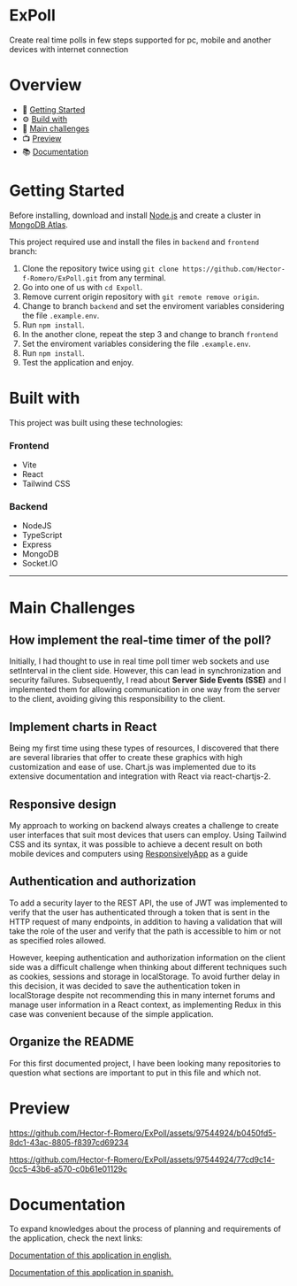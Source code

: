 # ExPoll

Create real time polls in few steps supported for pc, mobile and another devices with internet connection

# Overview

-   🧠 [Getting Started](#getting-started)
-   ⚙ [Build with](#built-with)
-   🎯 [Main challenges](#main-challenges)
-   📺 [Preview](#preview)
-   📚 [Documentation](#documentation)

# Getting Started

Before installing, download and install [Node.js](https://nodejs.org/en) and create a cluster in [MongoDB Atlas](https://www.mongodb.com/cloud/atlas/lp/try4?utm_source=google&utm_campaign=search_gs_pl_evergreen_atlas_core-high-int_prosp-brand_gic-null_amers-co_ps-all_desktop_eng_lead&utm_term=mongodb%20atlas&utm_medium=cpc_paid_search&utm_ad=e&utm_ad_campaign_id=19628288151&adgroup=146573411678&cq_cmp=19628288151&gad=1&gclid=Cj0KCQjwqs6lBhCxARIsAG8YcDiZE8HP8YLgV32NNmGH5ifoqTi3VrtGoGRE4bP7LqSA1khbLyZH5zcaAho5EALw_wcB).

This project required use and install the files in `backend` and `frontend` branch:

1. Clone the repository twice using `git clone https://github.com/Hector-f-Romero/ExPoll.git` from any terminal.
2. Go into one of us with `cd Expoll`.
3. Remove current origin repository with `git remote remove origin`.
4. Change to branch `backend` and set the enviroment variables considering the file `.example.env`.
5. Run `npm install`.
6. In the another clone, repeat the step 3 and change to branch `frontend`
7. Set the enviroment variables considering the file `.example.env`.
8. Run `npm install`.
9. Test the application and enjoy.

# Built with

This project was built using these technologies:

### Frontend

-   Vite
-   React
-   Tailwind CSS

### Backend

-   NodeJS
-   TypeScript
-   Express
-   MongoDB
-   Socket.IO

---

# Main Challenges

## How implement the real-time timer of the poll?

Initially, I had thought to use in real time poll timer web sockets and use setInterval in the client side. However, this can lead in synchronization and security failures. Subsequently, I read about **Server Side Events (SSE)** and I implemented them for allowing communication in one way from the server to the client, avoiding giving this responsibility to the client.

## Implement charts in React

Being my first time using these types of resources, I discovered that there are several libraries that offer to create these graphics with high customization and ease of use. Chart.js was implemented due to its extensive documentation and integration with React via react-chartjs-2.

## Responsive design

My approach to working on backend always creates a challenge to create user interfaces that suit most devices that users can employ. Using Tailwind CSS and its syntax, it was possible to achieve a decent result on both mobile devices and computers using [ResponsivelyApp](https://responsively.app) as a guide

## Authentication and authorization

To add a security layer to the REST API, the use of JWT was implemented to verify that the user has authenticated through a token that is sent in the HTTP request of many endpoints, in addition to having a validation that will take the role of the user and verify that the path is accessible to him or not as specified roles allowed.

However, keeping authentication and authorization information on the client side was a difficult challenge when thinking about different techniques such as cookies, sessions and storage in localStorage. To avoid further delay in this decision, it was decided to save the authentication token in localStorage despite not recommending this in many internet forums and manage user information in a React context, as implementing Redux in this case was convenient because of the simple application.

## Organize the README

For this first documented project, I have been looking many repositories to question what sections are important to put in this file and which not.

# Preview

https://github.com/Hector-f-Romero/ExPoll/assets/97544924/b0450fd5-8dc1-43ac-8805-f8397cd69234

https://github.com/Hector-f-Romero/ExPoll/assets/97544924/77cd9c14-0cc5-43b6-a570-c0b61e01129c

# Documentation

To expand knowledges about the process of planning and requirements of the application, check the next links:

[Documentation of this application in english.](https://drive.google.com/file/d/1DV1b_pHXcVVisL9MozRuppsDdLn-7IvU/view?usp=sharing)

[Documentation of this application in spanish.](https://drive.google.com/file/d/1_jtwkCKUuMxlhAb6IfJ1Qzp9u6fpD7pf/view?usp=sharing)
